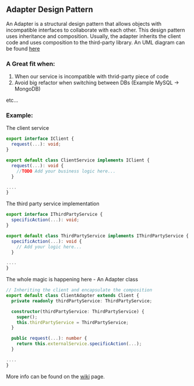 ## Adapter Design Pattern

An Adapter is a structural design pattern that allows objects with
incompatible interfaces to collaborate with each other. This design pattern uses inheritance and composition. Usually,
the adapter inherits the client code and uses composition to the third-party library. An UML diagram can be
found [here](https://refactoring.guru/images/patterns/diagrams/adapter/structure-object-adapter.png?id=33dffbe3aece294162440c7ddd3d5d4f)

### A Great fit when:

1. When our service is incompatible with thrid-party piece of code
2. Avoid big refactor when switching between DBs (Example MySQL -> MongoDB)

etc...

### Example:

The client service

```ts
export interface IClient {
  request(...): void;
}

export default class ClientService implements IClient {
  request(...): void {
    //TODO Add your business logic here...
  }

....
}
```

The third party service implementation

```ts
export interface IThirdPartyService {
  specificAction(...): void;
}

export default class ThirdPartyService implements IThirdPartyService {
  specificAction(...): void {
    // Add your logic here...
  }

....
}
```

The whole magic is happening here - An Adapter class

```ts
// Inheriting the client and encapsulate the composition
export default class ClientAdapter extends Client {
  private readonly thirdPartyService: ThirdPartyService;

  constructor(thirdPartyService: ThirdPartyService) {
    super();
    this.thirdPartyService = ThirdPartyService;
  }

  public request(...): number {
    return this.externalService.specificAction(...);
  }

....
}
```

More info can be found on the [wiki](https://en.wikipedia.org/wiki/Adapter_pattern) page.